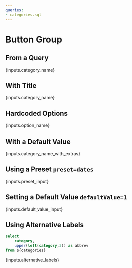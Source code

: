 ```yaml
---
queries:
- categories.sql
---
```


# Button Group

## From a Query

<ButtonGroup data={categories} name=category_name value=category />

<Dropdown data={categories} name=category value=category/>

{inputs.category_name}

## With Title

<ButtonGroup 
    data={categories} 
    name=category_name 
    value=category
    title="Select a Category"
/>

{inputs.category_name}

## Hardcoded Options

<ButtonGroup name=option_name>
    <ButtonGroupItem valueLabel="Option One" value="1" />
    <ButtonGroupItem valueLabel="Option Two" value="2" />
    <ButtonGroupItem valueLabel="Option Three" value="3" />
</ButtonGroup>  

{inputs.option_name}


## With a Default Value

<ButtonGroup data={categories} name=category_name_with_extras value=category title="Select a Category">
    <ButtonGroupItem valueLabel="All Categories" value="%" />
</ButtonGroup>

{inputs.category_name_with_extras}

## Using a Preset `preset=dates`

<ButtonGroup name=preset_input value=category preset=dates />

{inputs.preset_input}

## Setting a Default Value `defaultValue=1`

<ButtonGroup name=default_value_input defaultValue=1>
    <ButtonGroupItem valueLabel="Option One" value=1 />
    <ButtonGroupItem valueLabel="Option Two" value=2 />
    <ButtonGroupItem valueLabel="Option Three" value=3 />
</ButtonGroup>

{inputs.default_value_input}

## Using Alternative Labels

```sql category_lookup
select 
    category, 
    upper(left(category,3)) as abbrev 
from ${categories}
```

<ButtonGroup 
    data={category_lookup} 
    name=alternative_labels 
    value=category
    label=abbrev 
/>

{inputs.alternative_labels}